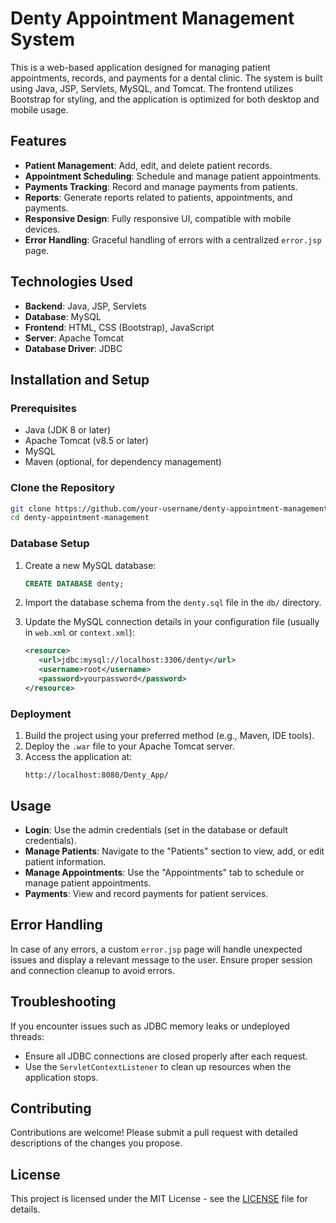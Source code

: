 # Denty Appointment Management System

This is a web-based application designed for managing patient appointments, records, and payments for a dental clinic. The system is built using Java, JSP, Servlets, MySQL, and Tomcat. The frontend utilizes Bootstrap for styling, and the application is optimized for both desktop and mobile usage.

## Features

- **Patient Management**: Add, edit, and delete patient records.
- **Appointment Scheduling**: Schedule and manage patient appointments.
- **Payments Tracking**: Record and manage payments from patients.
- **Reports**: Generate reports related to patients, appointments, and payments.
- **Responsive Design**: Fully responsive UI, compatible with mobile devices.
- **Error Handling**: Graceful handling of errors with a centralized `error.jsp` page.

## Technologies Used

- **Backend**: Java, JSP, Servlets
- **Database**: MySQL
- **Frontend**: HTML, CSS (Bootstrap), JavaScript
- **Server**: Apache Tomcat
- **Database Driver**: JDBC

## Installation and Setup

### Prerequisites

- Java (JDK 8 or later)
- Apache Tomcat (v8.5 or later)
- MySQL
- Maven (optional, for dependency management)

### Clone the Repository

```bash
git clone https://github.com/your-username/denty-appointment-management.git
cd denty-appointment-management
```

### Database Setup

1. Create a new MySQL database:
   ```sql
   CREATE DATABASE denty;
   ```
2. Import the database schema from the `denty.sql` file in the `db/` directory.

3. Update the MySQL connection details in your configuration file (usually in `web.xml` or `context.xml`):
   ```xml
   <resource>
      <url>jdbc:mysql://localhost:3306/denty</url>
      <username>root</username>
      <password>yourpassword</password>
   </resource>
   ```

### Deployment

1. Build the project using your preferred method (e.g., Maven, IDE tools).
2. Deploy the `.war` file to your Apache Tomcat server.
3. Access the application at:
   ```
   http://localhost:8080/Denty_App/
   ```

## Usage

- **Login**: Use the admin credentials (set in the database or default credentials).
- **Manage Patients**: Navigate to the "Patients" section to view, add, or edit patient information.
- **Manage Appointments**: Use the "Appointments" tab to schedule or manage patient appointments.
- **Payments**: View and record payments for patient services.

## Error Handling

In case of any errors, a custom `error.jsp` page will handle unexpected issues and display a relevant message to the user. Ensure proper session and connection cleanup to avoid errors.

## Troubleshooting

If you encounter issues such as JDBC memory leaks or undeployed threads:
- Ensure all JDBC connections are closed properly after each request.
- Use the `ServletContextListener` to clean up resources when the application stops.

## Contributing

Contributions are welcome! Please submit a pull request with detailed descriptions of the changes you propose.

## License

This project is licensed under the MIT License - see the [LICENSE](LICENSE) file for details.
